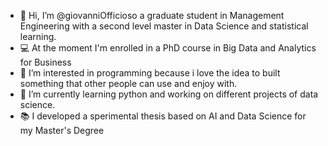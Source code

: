 - 👋 Hi, I’m @giovanniOfficioso a graduate student in Management Engineering with a second level master in Data Science and statistical learning.
- 💻 At the moment I'm enrolled in a PhD course in Big Data and Analytics for Business
- 👀 I’m interested in programming because i love the idea to built something that other people can use and enjoy with.
- 🌱 I’m currently learning python and working on different projects of data science.
- 📚 I developed a sperimental thesis based on AI and Data Science for my Master's Degree 


<!---
giovanniOfficioso/giovanniOfficioso is a ✨ special ✨ repository because its `README.md` (this file) appears on your GitHub profile.
You can click the Preview link to take a look at your changes.
- 💞️ I’m looking to collaborate on..so on
- 📫 How to reach me ...
--->
